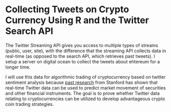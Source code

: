 #  Collecting Tweets on Crypto Currency Using R and the Twitter Search API
The Twitter Streaming API gives you access to multiple types of streams (public, user, site), with the difference that the streaming API collects data in real-time (as opposed to the search API, which retrieves past tweets). I setup a server on digital ocean to collect the tweets about ehtereum for a longer time.

I will use this data for algorithmic trading of cryptocurrency based on twitter sentiment analysis because [past research](http://cs229.stanford.edu/proj2015/029_report.pdf) from Stanford has shown that real-time Twitter data can be used to predict market movement of securities and other financial instruments. The goal is to prove whether Twitter data relating to cryptocurrencies can be utilized to develop advantageous crypto coin trading strategies.

